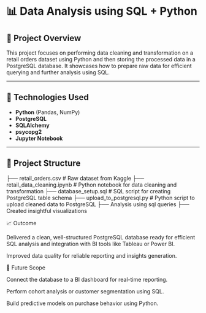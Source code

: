 # 📊 Data Analysis using SQL + Python

## 📝 Project Overview

This project focuses on performing data cleaning and transformation on a retail orders dataset using Python and then storing the processed data in a PostgreSQL database. It showcases how to prepare raw data for efficient querying and further analysis using SQL.

---

## 🧰 Technologies Used

- **Python** (Pandas, NumPy)
- **PostgreSQL**
- **SQLAlchemy**
- **psycopg2**
- **Jupyter Notebook**

---

## 📁 Project Structure
├── retail_orders.csv # Raw dataset from Kaggle ├── retail_data_cleaning.ipynb # Python notebook for data cleaning and transformation ├── database_setup.sql # SQL script for creating PostgreSQL table schema ├── upload_to_postgresql.py # Python script to upload cleaned data to PostgreSQL ├── Analysis using sql queries ├── Created insightful visualizations

📈 Outcome

Delivered a clean, well-structured PostgreSQL database ready for efficient SQL analysis and integration with BI tools like Tableau or Power BI.

Improved data quality for reliable reporting and insights generation.

🚀 Future Scope

Connect the database to a BI dashboard for real-time reporting.

Perform cohort analysis or customer segmentation using SQL.

Build predictive models on purchase behavior using Python.
